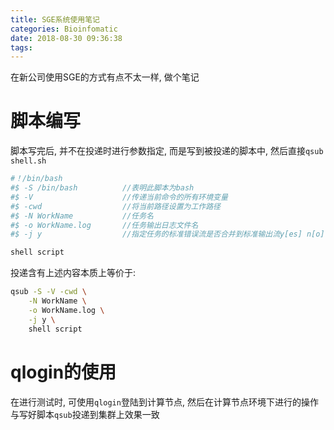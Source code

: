 ```yaml
---
title: SGE系统使用笔记
categories: Bioinfomatic
date: 2018-08-30 09:36:38
tags:
---
```


在新公司使用SGE的方式有点不太一样, 做个笔记

<!-- more -->

# 脚本编写

脚本写完后, 并不在投递时进行参数指定, 而是写到被投递的脚本中, 然后直接`qsub shell.sh`

```bash
#！/bin/bash
#$ -S /bin/bash          //表明此脚本为bash
#$ -V                    //传递当前命令的所有环境变量
#$ -cwd                  //将当前路径设置为工作路径
#$ -N WorkName           //任务名
#$ -o WorkName.log       //任务输出日志文件名
#$ -j y                  //指定任务的标准错误流是否合并到标准输出流y[es] n[o]

shell script
```

投递含有上述内容本质上等价于:

```bash
qsub -S -V -cwd \
    -N WorkName \
    -o WorkName.log \
    -j y \
    shell script
```

# qlogin的使用

在进行测试时, 可使用`qlogin`登陆到计算节点, 然后在计算节点环境下进行的操作与写好脚本`qsub`投递到集群上效果一致